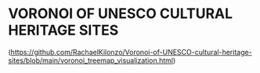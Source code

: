 # VORONOI OF UNESCO CULTURAL HERITAGE SITES
 (https://github.com/RachaelKilonzo/Voronoi-of-UNESCO-cultural-heritage-sites/blob/main/voronoi_treemap_visualization.html) 
